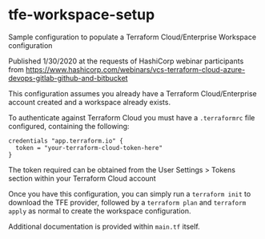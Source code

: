 # tfe-workspace-setup
Sample configuration to populate a Terraform Cloud/Enterprise Workspace configuration

Published 1/30/2020 at the requests of HashiCorp webinar participants from https://www.hashicorp.com/webinars/vcs-terraform-cloud-azure-devops-gitlab-github-and-bitbucket

This configuration assumes you already have a Terraform Cloud/Enterprise account created and a workspace already exists.

To authenticate against Terraform Cloud you must have a `.terraformrc` file configured, containing the following:
```hcl
credentials "app.terraform.io" {
  token = "your-terraform-cloud-token-here"
}
```

The token required can be obtained from the User Settings > Tokens section within your Terraform Cloud account

Once you have this configuration, you can simply run a `terraform init` to download the TFE provider, followed by a `terraform plan` and `terraform apply` as normal to create the workspace configuration.

Additional documentation is provided within `main.tf` itself.
